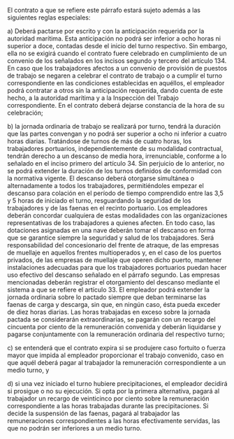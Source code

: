 El contrato a que se refiere este párrafo estará sujeto además a las siguientes reglas especiales:

a) Deberá pactarse por escrito y con la anticipación requerida por la autoridad marítima. Esta anticipación no podrá ser inferior a ocho horas ni superior a doce, contadas desde el inicio del turno respectivo. Sin embargo, ella no se exigirá cuando el contrato fuere celebrado en cumplimiento de un convenio de los señalados en los incisos segundo y tercero del artículo 134.
En caso que los trabajadores afectos a un convenio de provisión de puestos de trabajo se negaren a celebrar el contrato de trabajo o a cumplir el turno correspondiente en las condiciones establecidas en aquéllos, el empleador podrá contratar a otros sin la anticipación requerida, dando cuenta de este hecho, a la autoridad marítima y a la Inspección del Trabajo correspondiente.
En el contrato deberá dejarse constancia de la hora de su celebración;

b) la jornada ordinaria de trabajo se realizará por turno, tendrá la duración que las partes convengan y no podrá ser superior a ocho ni inferior a cuatro horas diarias.
Tratándose de turnos de más de cuatro horas, los trabajadores portuarios, independientemente de su modalidad contractual, tendrán derecho a un descanso de media hora, irrenunciable, conforme a lo señalado en el inciso primero del artículo 34. Sin perjuicio de lo anterior, no se podrá extender la duración de los turnos definidos de conformidad con la normativa vigente.
El descanso deberá otorgarse simultánea o alternadamente a todos los trabajadores, permitiéndoles empezar el descanso para colación en el período de tiempo comprendido entre las 3,5 y 5 horas de iniciado el turno, resguardando la seguridad de los trabajadores y de las faenas en el recinto portuario. Los empleadores deberán concordar cualquiera de estas modalidades con las organizaciones representativas de los trabajadores a quienes afecten. En todo caso, las dotaciones asignadas en una nave deberán tomar el descanso en forma que se garantice siempre la seguridad y salud de los trabajadores.
Será responsabilidad del concesionario del frente de atraque, de las empresas de muellaje en aquellos frentes multioperados y, en el caso de los puertos privados, de las empresas de muellaje que operen dicho puerto, mantener instalaciones adecuadas para que los trabajadores portuarios puedan hacer uso efectivo del descanso señalado en el párrafo segundo. Las empresas mencionadas deberán registrar el otorgamiento del descanso mediante el sistema a que se refiere el artículo 33.
El empleador podrá extender la jornada ordinaria sobre lo pactado siempre que deban terminarse las faenas de carga y descarga, sin que, en ningún caso, ésta pueda exceder de diez horas diarias.
Las horas trabajadas en exceso sobre la jornada pactada se considerarán extraordinarias, se pagarán con un recargo del cincuenta por ciento de la remuneración convenida y deberán liquidarse y pagarse conjuntamente con la remuneración ordinaria del respectivo turno;

c) se entenderá que el contrato expira si se produjere caso fortuito o fuerza mayor que impida al empleador proporcionar el trabajo convenido, caso en que aquél deberá pagar al trabajador la remuneración correspondiente a un medio turno, y

d) si una vez iniciado el turno hubiere precipitaciones, el empleador decidirá si prosigue o no su ejecución. Si opta por la primera alternativa, pagará al trabajador un recargo de veinticinco por ciento sobre la remuneración correspondiente a las horas trabajadas durante las precipitaciones. Si decide la suspensión de las faenas, pagará al trabajador las remuneraciones correspondientes a las horas efectivamente servidas, las que no podrán ser inferiores a un medio turno.